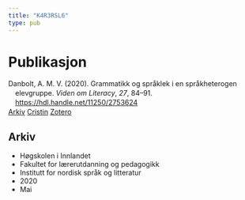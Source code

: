 ```yaml
---
title: "K4R3RSL6"
type: pub
---
```

<h1>Publikasjon</h1>
<article id="csl-bib-container-K4R3RSL6" class="csl-bib-container">
  <div class="csl-bib-body" style="line-height: 1.35; padding-left: 1em; text-indent:-1em;">
  <div class="csl-entry">Danbolt, A. M. V. (2020). Grammatikk og spr&#xE5;klek i en spr&#xE5;kheterogen elevgruppe. <i>Viden om Literacy</i>, <i>27</i>, 84&#x2013;91. <a href="https://hdl.handle.net/11250/2753624">https://hdl.handle.net/11250/2753624</a></div>
</div>
  <div class="csl-bib-buttons">
    <a href="#taxonomy-article-K4R3RSL6" class="csl-bib-button">Arkiv</a>
    <a href alt="Cristin URL" class="csl-bib-button">Cristin</a>
    <a href alt="Zotero URL" class="csl-bib-button">Zotero</a>
  </div>
  <div id="csl-bib-meta-container-K4R3RSL6"></div>
</article>
<div id="csl-bib-meta-K4R3RSL6" class="csl-bib-meta">
  <article id="taxonomy-article-K4R3RSL6" class="taxonomy-article">
    <h1>Arkiv</h1>
    <ul>
      <li>Høgskolen i Innlandet</li>
      <li>Fakultet for lærerutdanning og pedagogikk</li>
      <li>Institutt for nordisk språk og litteratur</li>
      <li>2020</li>
      <li>Mai</li>
    </ul>
  </article>
</div>
